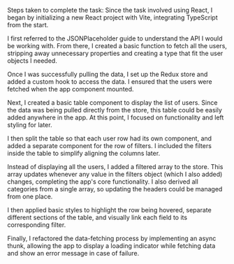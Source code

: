 Steps taken to complete the task:
Since the task involved using React, I began by initializing a new React project with Vite, integrating TypeScript from the start.

I first referred to the JSONPlaceholder guide to understand the API I would be working with. From there, I created a basic function to fetch all the users, stripping away unnecessary properties and creating a type that fit the user objects I needed.

Once I was successfully pulling the data, I set up the Redux store and added a custom hook to access the data. I ensured that the users were fetched when the app component mounted.

Next, I created a basic table component to display the list of users. Since the data was being pulled directly from the store, this table could be easily added anywhere in the app. At this point, I focused on functionality and left styling for later.

I then split the table so that each user row had its own component, and added a separate component for the row of filters. I included the filters inside the table to simplify aligning the columns later.

Instead of displaying all the users, I added a filtered array to the store. This array updates whenever any value in the filters object (which I also added) changes, completing the app's core functionality. I also derived all categories from a single array, so updating the headers could be managed from one place.

I then applied basic styles to highlight the row being hovered, separate different sections of the table, and visually link each field to its corresponding filter.

Finally, I refactored the data-fetching process by implementing an async thunk, allowing the app to display a loading indicator while fetching data and show an error message in case of failure.
